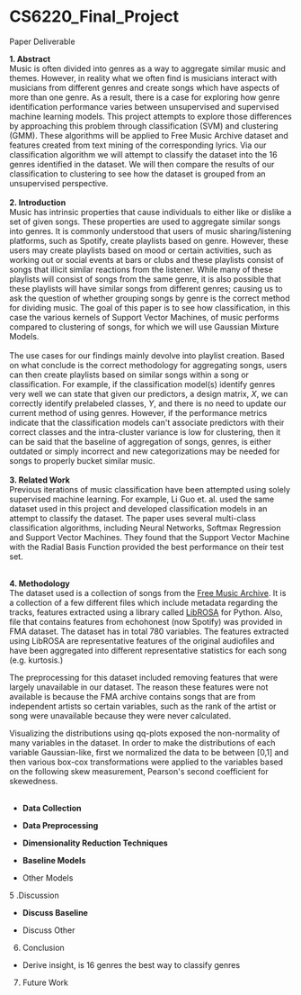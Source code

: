 # CS6220_Final_Project

Paper Deliverable

**1. Abstract** <br />
Music is often divided into genres as a way to aggregate similar music and themes. However, in reality what we often find is musicians interact with musicians from different genres and create songs which have aspects of more than one genre. As a result, there is a case for exploring how genre identification performance varies between unsupervised and supervised machine learning models. This project attempts to explore those differences by approaching this problem through classification (SVM) and clustering (GMM). These algorithms will be applied to Free Music Archive dataset and features created from text mining of the corresponding lyrics. Via our classification algorithm we will attempt to classify the dataset into the 16 genres identified in the dataset. We will then compare the results of our classification to clustering to see how the dataset is grouped from an unsupervised perspective.  
<br />
**2. Introduction**<br />
Music has intrinsic properties that cause individuals to either like or dislike a set of given songs. These properties are used to aggregate similar songs into genres. It is commonly understood that users of music sharing/listening platforms, such as Spotify, create playlists based on genre. However, these users may create playlists based on mood or certain activities, such as working out or social events at bars or clubs and these playlists consist of songs that illicit similar reactions from the listener. While many of these playlists will consist of songs from the same genre, it is also possible that these playlists will have similar songs from different genres; causing us to ask the question of whether grouping songs by genre is the correct method for dividing music. The goal of this paper is to see how classification, in this case the various kernels of Support Vector Machines, of music performs compared to clustering of songs, for which we will use Gaussian Mixture Models.
 <br /><br /> The use cases for our findings mainly devolve into playlist creation. Based on what conclude is the correct methodology for aggregating songs, users can then create playlists based on similar songs within a song or classification. For example, if the classification model(s) identify genres very well we can state that given our predictors, a design matrix, _X_, we can correctly identify prelabeled classes, _Y_, and there is no need to update our current method of using genres. However, if the performance metrics indicate that the classification models can't associate predictors with their correct classes and the intra-cluster variance is low for clustering, then it can be said that the baseline of aggregation of songs, genres, is either outdated or simply incorrect and new categorizations may be needed for songs to properly bucket similar music.
<br /><br />
**3. Related Work** <br />
Previous iterations of music classification have been attempted using solely supervised machine learning. For example, Li Guo et. al. used the same dataset used in this project and developed classification models in an attempt to classify the dataset. The paper uses several multi-class classification algorithms, including Neural Networks, Softmax Regression and Support Vector Machines. They found that the Support Vector Machine with the Radial Basis Function provided the best performance on their test set.
<br /> <br />

**4. Methodology** <br />
The dataset used is a collection of songs from the [Free Music Archive](https://github.com/mdeff/fma). It is a collection of a few different files which include metadata regarding the tracks, features extracted using a library called [LibROSA](librosa.github.io/librosa/) for Python. Also, file that contains features from echohonest (now Spotify) was provided in FMA dataset. The dataset has in total 780 variables. The features extracted using LibROSA are representative features of the original audiofiles and have been aggregated into different representative statistics for each song (e.g. kurtosis.)

The preprocessing for this dataset included removing features that were largely unavailable in our dataset. The reason these features were not available is because the FMA archive contains songs that are from independent artists so certain variables, such as the rank of the artist or song were unavailable because they were never calculated.

Visualizing the distributions using qq-plots exposed the non-normality of many variables in the dataset. In order to make the distributions of each variable Gaussian-like, first we normalized the data to be between [0,1] and then various box-cox transformations were applied to the variables based on the following skew measurement, Pearson's second coefficient for skewedness. <br /><br />
* **Data Collection** <br />

* **Data Preprocessing** <br />

* **Dimensionality Reduction Techniques** <br />

* **Baseline Models** <br />

* Other Models

5 .Discussion

* **Discuss Baseline**

* Discuss Other

6. Conclusion

* Derive insight, is 16 genres the best way to classify genres

7. Future Work
